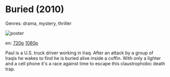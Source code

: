 # Buried (2010)

Genres: drama, mystery, thriller

![poster](http://image.tmdb.org/t/p/w500/pa4rzk8Hfx6i6Y99Ybjt4TCS3DW.jpg)

en:
  [720p](magnet:?xt=urn:btih:F2CD08296A3214FDB1A477AF36EAC66620310FE8&tr=udp://glotorrents.pw:6969/announce&tr=udp://tracker.opentrackr.org:1337/announce&tr=udp://torrent.gresille.org:80/announce&tr=udp://tracker.openbittorrent.com:80&tr=udp://tracker.coppersurfer.tk:6969&tr=udp://tracker.leechers-paradise.org:6969&tr=udp://p4p.arenabg.ch:1337&tr=udp://tracker.internetwarriors.net:1337)
  [1080p](magnet:?xt=urn:btih:48B4D8C1322A7C739527466AD6B0783C94F2879A&tr=udp://glotorrents.pw:6969/announce&tr=udp://tracker.opentrackr.org:1337/announce&tr=udp://torrent.gresille.org:80/announce&tr=udp://tracker.openbittorrent.com:80&tr=udp://tracker.coppersurfer.tk:6969&tr=udp://tracker.leechers-paradise.org:6969&tr=udp://p4p.arenabg.ch:1337&tr=udp://tracker.internetwarriors.net:1337)
  


Paul is a U.S. truck driver working in Iraq. After an attack by a group of Iraqis he wakes to find he is buried alive inside a coffin. With only a lighter and a cell phone it's a race against time to escape this claustrophobic death trap.